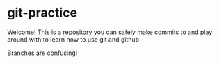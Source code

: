 # git-practice

Welcome! This is a repository you can safely make commits to and play around with to learn how to use git and github

Branches are confusing!
